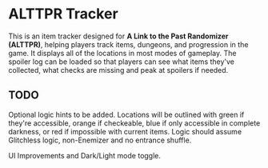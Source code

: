 # ALTTPR Tracker

This is an item tracker designed for **A Link to the Past Randomizer (ALTTPR)**, helping players track items, dungeons, and progression in the game.
It displays all of the locations in most modes of gameplay. The spoiler log can be loaded so that players can see what items they've collected, what checks are missing and peak at spoilers if needed.

## TODO

Optional logic hints to be added. Locations will be outlined with green if they're accessible, orange if checkeable, blue if only accessible in complete darkness, or red if impossible with current items.
Logic should assume Glitchless logic, non-Enemizer and no entrance shuffle.

UI Improvements and Dark/Light mode toggle.
